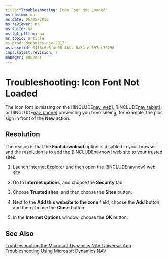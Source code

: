 ```yaml
---
title:"Troubleshooting: Icon Font Not Loaded"
ms.custom: na
ms.date: 06/05/2016
ms.reviewer: na
ms.suite: na
ms.tgt_pltfrm: na
ms.topic: article
ms-prod:"dynamics-nav-2017"
ms.assetid: 6456c6c6-de06-4bbc-8a34-ed097dc76296
caps.latest.revision: 7
manager: edupont
---
```

# Troubleshooting: Icon Font Not Loaded
The Icon font is missing on the [!INCLUDE[nav_web](includes/nav_web_md.md)], [!INCLUDE[nav_tablet](includes/nav_tablet_md.md)], or [!INCLUDE[nav_phone](includes/nav_phone_md.md)] preventing you from seeing, for example, the plus sign in front of the **New** action.  
  
## Resolution  
 The reason is that the **Font download** option is disabled in your browser and the resolution is to add the [!INCLUDE[navnow](includes/navnow_md.md)] web site to your trusted sites.  
  
1.  Launch Internet Explorer and then open the [!INCLUDE[navnow](includes/navnow_md.md)] web site.  
  
2.  Go to **Internet options**, and choose the **Security** tab.  
  
3.  Choose **Trusted sites**, and then choose the **Sites** button.  
  
4.  Next to the **Add this website to the zone** field, choose the **Add** button, and then choose the **Close** button.  
  
5.  In the **Internet Options** window, choose the **OK** button.  
  
## See Also  
 [Troubleshooting the Microsoft Dynamics NAV Universal App](Troubleshooting-the-Microsoft-Dynamics-NAV-Universal-App.md)   
 [Troubleshooting Using Microsoft Dynamics NAV](../Topic/Troubleshooting%20Using%20Microsoft%20Dynamics%20NAV.md)
